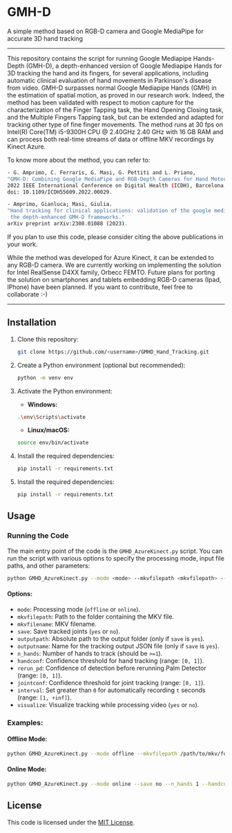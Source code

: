 # GMH-D
A simple method based on RGB-D camera and Google MediaPipe for accurate 3D hand tracking

-------------------------------

This repository contains the script for running Google Mediapipe Hands-Depth (GMH-D), a depth-enhanced version of Google Mediapipe Hands for 3D tracking the hand and its fingers, for several applications, including automatic clinical evaluation of hand movements in Parkinson's disease from video. GMH-D surpasses normal Google Mediapipe Hands (GMH) in the estimation of spatial motion, as proved in our research work. Indeed, the method has been validated with respect to motion capture for the characterization of the Finger Tapping task, the Hand Opening Closing task, and the Multiple Fingers Tapping task, but can be extended and adapted for tracking other type of fine finger movements. The method runs at 30 fps on  Intel(R) Core(TM) i5-9300H CPU @ 2.40GHz 2.40 GHz with 16 GB RAM and can process both real-time streams of data or offline MKV recordings by Kinect Azure. 

To know more about the method, you can refer to:

```bash
- G. Amprimo, C. Ferraris, G. Masi, G. Pettiti and L. Priano,
"GMH-D: Combining Google MediaPipe and RGB-Depth Cameras for Hand Motor Skills Remote Assessment,"
2022 IEEE International Conference on Digital Health (ICDH), Barcelona, Spain, 2022, pp. 132-141,
doi: 10.1109/ICDH55609.2022.00029.
```

```bash
- Amprimo, Gianluca; Masi, Giulia.
"Hand tracking for clinical applications: validation of the google mediapipe hand (GMH) and
 the depth-enhanced GMH-D frameworks."
arXiv preprint arXiv:2308.01088 (2023).
```

If you plan to use this code, please consider citing the above publications in your work. 

While the method was developed for Azure Kinect, it can be extended to any RGB-D camera. We are currently working on implementing the solution for Intel RealSense D4XX family, Orbecc FEMTO. Future plans for porting the solution on smartphones and tablets embedding RGB-D cameras (Ipad, IPhone) have been planned. If you want to contribute, feel free to collaborate :-)

----------

## Installation

1. Clone this repository:

    ```bash
    git clone https://github.com/<username>/GMHD_Hand_Tracking.git
    ```
3. Create a Python environment (optional but recommended):

    ```bash
    python -m venv env
    ```

4. Activate the Python environment:

    - **Windows:**

    ```bash
    .\env\Scripts\activate
    ```

    - **Linux/macOS:**

    ```bash
    source env/bin/activate
    ```

5. Install the required dependencies:

    ```bash
    pip install -r requirements.txt
    ```
2. Install the required dependencies:

    ```bash
    pip install -r requirements.txt
    ```

## Usage

### Running the Code

The main entry point of the code is the `GMHD_AzureKinect.py` script. You can run the script with various options to specify the processing mode, input file paths, and other parameters:

```bash
python GMHD_AzureKinect.py --mode <mode> --mkvfilepath <mkvfilepath> --mkvfilename <mkvfilename> --save <yes/no> --outputpath <outputpath> --outputname <outputname> --n_hands <n_hands> --handconf <handconf> --rerun_pd <rerun_pd> --jointconf <jointconf> --interval <interval> --visualize <yes/no>
```

#### Options:

- `mode`: Processing mode (`offline` or `online`).
- `mkvfilepath`: Path to the folder containing the MKV file.
- `mkvfilename`: MKV filename.
- `save`: Save tracked joints (`yes` or `no`).
- `outputpath`: Absolute path to the output folder (only if `save` is `yes`).
- `outputname`: Name for the tracking output JSON file (only if `save` is `yes`).
- `n_hands`: Number of hands to track (should be `>=1`).
- `handconf`: Confidence threshold for hand tracking (range: `[0, 1]`).
- `rerun_pd`: Confidence of detection before rerunning Palm Detector (range: `[0, 1]`).
- `jointconf`: Confidence threshold for joint tracking (range: `[0, 1]`).
- `interval`: Set greater than `0` for automatically recording `t` seconds (range: `[1, +inf]`).
- `visualize`: Visualize tracking while processing video (`yes` or `no`).

### Examples:

#### Offline Mode:

```bash
python GMHD_AzureKinect.py --mode offline --mkvfilepath /path/to/mkv/folder --mkvfilename example.mkv --save yes --outputpath /path/to/output/folder --outputname tracking_data --n_hands 1 --handconf 0.5 --rerun_pd 0.2 --jointconf 0.5 --interval 5 --visualize yes
```

#### Online Mode:

```bash
python GMHD_AzureKinect.py --mode online --save no --n_hands 1 --handconf 0.5 --rerun_pd 0.2 --jointconf 0.5 --interval 5 --visualize yes
```

## License

This code is licensed under the [MIT License](LICENSE).


